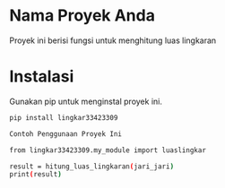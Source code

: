# Nama Proyek Anda

Proyek ini berisi fungsi untuk menghitung luas lingkaran

# Instalasi

Gunakan pip untuk menginstal proyek ini.

```bash
pip install lingkar33423309

Contoh Penggunaan Proyek Ini

from lingkar33423309.my_module import luaslingkar

result = hitung_luas_lingkaran(jari_jari)
print(result)
